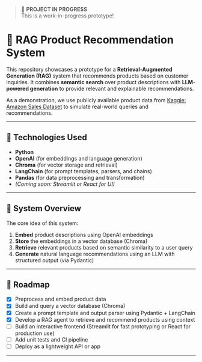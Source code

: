 > 🚧 **PROJECT IN PROGRESS**  
> This is a work-in-progress prototype!

# 🛒 RAG Product Recommendation System

This repository showcases a prototype for a **Retrieval-Augmented Generation (RAG)** system that recommends products based on customer inquiries. It combines **semantic search** over product descriptions with **LLM-powered generation** to provide relevant and explainable recommendations.

As a demonstration, we use publicly available product data from [Kaggle: Amazon Sales Dataset](https://www.kaggle.com/datasets/karkavelrajaj/amazon-sales-dataset?select=amazon.csv) to simulate real-world queries and recommendations.

---

## 🔧 Technologies Used

- **Python**
- **OpenAI** (for embeddings and language generation)
- **Chroma** (for vector storage and retrieval)
- **LangChain** (for prompt templates, parsers, and chains)
- **Pandas** (for data preprocessing and transformation)
- *(Coming soon: Streamlit or React for UI)*

---

## 🧩 System Overview

The core idea of this system:

1. **Embed** product descriptions using OpenAI embeddings
2. **Store** the embeddings in a vector database (Chroma)
3. **Retrieve** relevant products based on semantic similarity to a user query
4. **Generate** natural language recommendations using an LLM with structured output (via Pydantic)

---

## 🚀 Roadmap

- [x] Preprocess and embed product data
- [x] Build and query a vector database (Chroma)
- [x] Create a prompt template and output parser using Pydantic + LangChain
- [x] Develop a RAG agent to retrieve and recommend products using context
- [ ] Build an interactive frontend (Streamlit for fast prototyping or React for production use)
- [ ] Add unit tests and CI pipeline
- [ ] Deploy as a lightweight API or app

---

